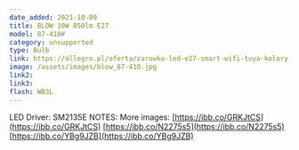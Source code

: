 ```yaml
---
date_added: 2021-10-09
title: BLOW 10W 850lm E27
model: 87-410#
category: unsupported
type: Bulb
link: https://allegro.pl/oferta/zarowka-led-e27-smart-wifi-tuya-kolory-rgb-10w-11236632285
image: /assets/images/blow_87-410.jpg
link2: 
link3: 
flash: WB3L
---
```

LED Driver: SM2135E
NOTES:
More images:
[https://ibb.co/GRKJtCS](https://ibb.co/GRKJtCS)
[https://ibb.co/N2275s5](https://ibb.co/N2275s5)
[https://ibb.co/YBg9JZB](https://ibb.co/YBg9JZB)